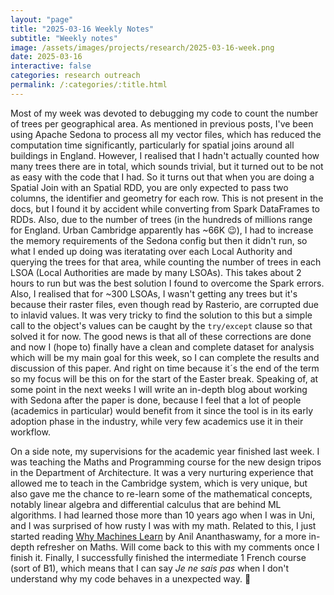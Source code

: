 ```yaml
---
layout: "page"
title: "2025-03-16 Weekly Notes"
subtitle: "Weekly notes"
image: /assets/images/projects/research/2025-03-16-week.png
date: 2025-03-16
interactive: false
categories: research outreach
permalink: /:categories/:title.html
---
```


Most of my week was devoted to debugging my code to count the number of trees per geographical area. As mentioned in previous posts, I've been using Apache Sedona to process all my vector files, which has reduced the computation time significantly, particularly for spatial joins around all buildings in England. However, I realised that I hadn't actually counted how many trees there are in total, which sounds trivial, but it turned out to be not as easy with the code that I had. So it turns out that when you are doing a Spatial Join with an Spatial RDD, you are only expected to pass two columns, the identifier and geometry for each row. This is not present in the docs, but I found it by accident while converting from Spark DataFrames to RDDs. Also, due to the number of trees (in the hundreds of millions range for England. Urban Cambridge apparently has ~66K 😉), I had to increase the memory requirements of the Sedona config but then it didn't run, so what I ended up doing was iteratating over each Local Authority and querying the trees for that area, while counting the number of trees in each LSOA (Local Authorities are made by many LSOAs). This takes about 2 hours to run but was the best solution I found to overcome the Spark errors. Also, I realised that for ~300 LSOAs, I wasn't getting any trees but it's because their raster files, even though read by Rasterio, are corrupted due to inlavid values. It was very tricky to find the solution to this but a simple call to the object's values can be caught by the `try/except` clause so that solved it for now. The good news is that all of these corrections are done and now I (hope to) finally have a clean and complete dataset for analysis which will be my main goal for this week, so I can complete the results and discussion of this paper. And right on time because it´s the end of the term so my focus will be this on for the start of the Easter break. Speaking of, at some point in the next weeks I will write an in-depth blog about working with Sedona after the paper is done, because I feel that a lot of people (academics in particular) would benefit from it since the tool is in its early adoption phase in the industry, while very few academics use it in their workflow.

On a side note, my supervisions for the academic year finished last week. I was teaching the Maths and Programming course for the new design tripos in the Department of Architecture. It was a very nurturing experience that allowed me to teach in the Cambridge system, which is very unique, but also gave me the chance to re-learn some of the mathematical concepts, notably linear algebra and differential calculus that are behind ML algorithms. I had learned those more than 10 years ago when I was in Uni, and I was surprised of how rusty I was with my math. Related to this, I just started reading [Why Machines Learn](https://www.penguin.co.uk/books/446849/why-machines-learn-by-ananthaswamy-anil/9780241586488) by Anil Ananthaswamy, for a more in-depth refresher on Maths. Will come back to this with my comments once I finish it.
Finally, I successfully finished the intermediate 1 French course (sort of B1), which means that I can say *Je ne sais pas* when I don't understand why my code behaves in a unexpected way. 🤣